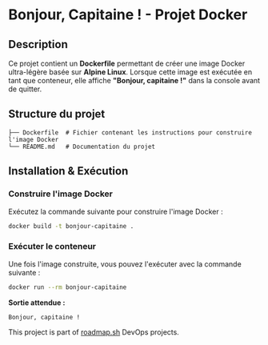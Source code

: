 #  Bonjour, Capitaine ! - Projet Docker

##  Description
Ce projet contient un **Dockerfile** permettant de créer une image Docker ultra-légère basée sur **Alpine Linux**. Lorsque cette image est exécutée en tant que conteneur, elle affiche **"Bonjour, capitaine !"** dans la console avant de quitter.

##  Structure du projet
```
├── Dockerfile  # Fichier contenant les instructions pour construire l'image Docker
└── README.md   # Documentation du projet
```

##  Installation & Exécution
### Construire l'image Docker
Exécutez la commande suivante pour construire l'image Docker :
```sh
docker build -t bonjour-capitaine .
```

###  Exécuter le conteneur
Une fois l'image construite, vous pouvez l'exécuter avec la commande suivante :
```sh
docker run --rm bonjour-capitaine
```
 **Sortie attendue :**
```
Bonjour, capitaine !
```


This project is part of [roadmap.sh](https://roadmap.sh/projects/basic-dockerfile) DevOps projects.




